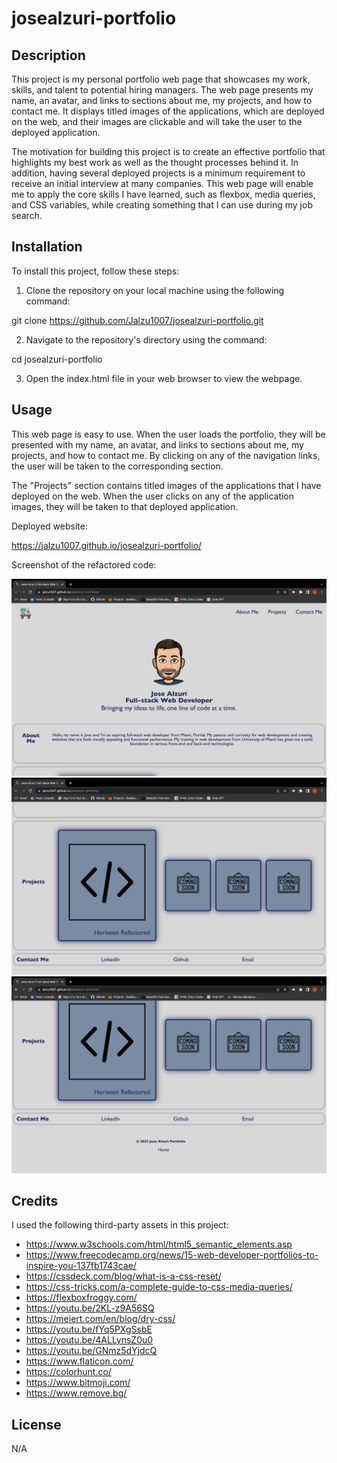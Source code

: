 # josealzuri-portfolio

## Description

This project is my personal portfolio web page that showcases my work, skills, and talent to potential hiring managers. The web page presents my name, an avatar, and links to sections about me, my projects, and how to contact me. It displays titled images of the applications, which are deployed on the web, and their images are clickable and will take the user to the deployed application.

The motivation for building this project is to create an effective portfolio that highlights my best work as well as the thought processes behind it. In addition, having several deployed projects is a minimum requirement to receive an initial interview at many companies. This web page will enable me to apply the core skills I have learned, such as flexbox, media queries, and CSS variables, while creating something that I can use during my job search.

## Installation

To install this project, follow these steps:

1. Clone the repository on your local machine using the following command:

git clone https://github.com/Jalzu1007/josealzuri-portfolio.git

2. Navigate to the repository's directory using the command:

 cd josealzuri-portfolio

3. Open the index.html file in your web browser to view the webpage.

## Usage

This web page is easy to use. When the user loads the portfolio, they will be presented with my name, an avatar, and links to sections about me, my projects, and how to contact me. By clicking on any of the navigation links, the user will be taken to the corresponding section.

The "Projects" section contains titled images of the applications that I have deployed on the web. When the user clicks on any of the application images, they will be taken to that deployed application.

Deployed website:

https://jalzu1007.github.io/josealzuri-portfolio/

Screenshot of the refactored code:

![alt text](assets/images/portfolio-screenshot.png) ![alt text](assets/images/portfolio-screenshot2.png) ![alt text](assets/images/portfolio-screenshot3.png) 


## Credits

I used the following third-party assets in this project:

- https://www.w3schools.com/html/html5_semantic_elements.asp
- https://www.freecodecamp.org/news/15-web-developer-portfolios-to-inspire-you-137fb1743cae/
- https://cssdeck.com/blog/what-is-a-css-reset/
- https://css-tricks.com/a-complete-guide-to-css-media-queries/
- https://flexboxfroggy.com/
- https://youtu.be/2KL-z9A56SQ
- https://meiert.com/en/blog/dry-css/
- https://youtu.be/fYq5PXgSsbE
- https://youtu.be/4ALLynsZ0u0
- https://youtu.be/GNmz5dYjdcQ
- https://www.flaticon.com/
- https://colorhunt.co/
- https://www.bitmoji.com/
- https://www.remove.bg/


## License

N/A

